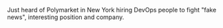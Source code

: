 Just heard of Polymarket in New York hiring DevOps people to fight "fake
news", interesting position and company.
